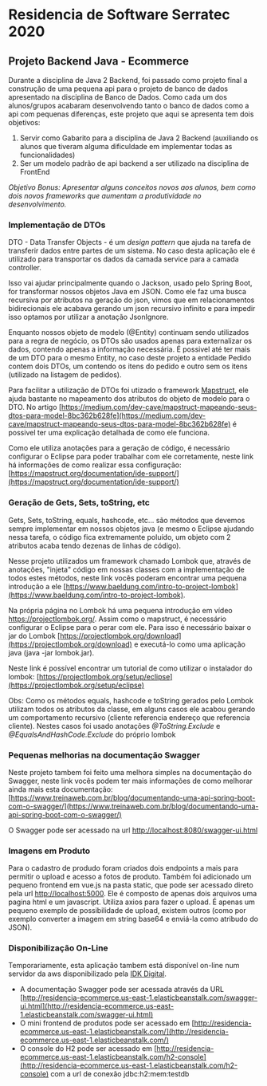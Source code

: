 # Residencia de Software Serratec 2020
## Projeto Backend Java - Ecommerce

Durante a disciplina de Java 2 Backend, foi passado como projeto final a construção de uma pequena api para o projeto de banco de dados apresentado na disciplina de Banco de Dados. Como cada um dos alunos/grupos acabaram desenvolvendo tanto o banco de dados como a api com pequenas diferenças, este projeto que aqui se apresenta tem dois objetivos:

1. Servir como Gabarito para a disciplina de Java 2 Backend (auxiliando os alunos que tiveram alguma dificuldade em implementar todas as funcionalidades)
2. Ser um modelo padrão de api backend a ser utilizado na disciplina de FrontEnd

*Objetivo Bonus: Apresentar alguns conceitos novos aos alunos, bem como dois novos frameworks que aumentam a produtividade no desenvolvimento.*

### Implementação de DTOs

DTO - Data Transfer Objects - é um *design pattern* que ajuda na tarefa de transferir dados entre partes de um sistema. No caso desta aplicação ele é utilizado para transportar os dados da camada service para a camada controller. 

Isso vai ajudar principalmente quando o Jackson, usado pelo Spring Boot, for transformar nossos objetos Java em JSON. Como ele faz uma busca recursiva por atributos na geração do json, vimos que em relacionamentos bidirecionais ele acabava gerando um json recursivo infinito e para impedir isso optamos por utilizar a anotação JsonIgnore.

Enquanto nossos objeto de modelo (@Entity) continuam sendo utilizados para a regra de negócio, os DTOs são usados apenas para externalizar os dados, contendo apenas a informação necessária. É possivel até ter mais de um DTO para o mesmo Entity, no caso deste projeto a entidade Pedido contem dois DTOs, um contendo os itens do pedido e outro sem os itens (utilizado na listagem de pedidos).

Para facilitar a utilização de DTOs foi utizado o framework [Mapstruct](https://mapstruct.org/), ele ajuda bastante no mapeamento dos atributos do objeto de modelo para o DTO. 
No artigo [https://medium.com/dev-cave/mapstruct-mapeando-seus-dtos-para-model-8bc362b628fe](https://medium.com/dev-cave/mapstruct-mapeando-seus-dtos-para-model-8bc362b628fe) é possivel ter uma explicação detalhada de como ele funciona.

Como ele utiliza anotações para a geração de código, é necessário configurar o Eclipse para poder trabalhar com ele corretamente, neste link há informações de como realizar essa configuração: [https://mapstruct.org/documentation/ide-support/](https://mapstruct.org/documentation/ide-support/)


### Geração de Gets, Sets, toString, etc

Gets, Sets, toString, equals, hashcode, etc... são métodos que devemos sempre implementar em nossos objetos java (e mesmo o Eclipse ajudando nessa tarefa, o código fica extremamente poluído, um objeto com 2 atributos acaba tendo dezenas de linhas de código).

Nesse projeto utilizados um framework chamado Lombok que, através de anotações, "injeta" código em nossas classes com a implementação de todos estes métodos, neste link vocês poderam encontrar uma pequena introdução a ele [https://www.baeldung.com/intro-to-project-lombok](https://www.baeldung.com/intro-to-project-lombok).

Na própria página no Lombok há uma pequena introdução em vídeo https://projectlombok.org/. Assim como o mapstruct, é necessário configurar o Eclipse para o perar com ele. Para isso é necessário baixar o jar do Lombok [https://projectlombok.org/download](https://projectlombok.org/download) e executá-lo como uma aplicação java (java -jar lombok.jar). 

Neste link é possível encontrar um tutorial de como utilizar o instalador do lombok: [https://projectlombok.org/setup/eclipse](https://projectlombok.org/setup/eclipse)

Obs: Como os métodos equals, hashcode e toString gerados pelo Lombok utilizam todos os atributos da classe, em alguns casos ele acabou gerando um comportamento recursivo (cliente referencia endereço que referencia cliente). Nestes casos foi usado anotações *@ToString.Exclude* e *@EqualsAndHashCode.Exclude* do próprio lombok

### Pequenas melhorias na documentação Swagger

Neste projeto tambem foi feito uma melhora simples na documentação do Swagger, neste link vocês podem ter mais informações de como melhorar ainda mais esta documentação: [https://www.treinaweb.com.br/blog/documentando-uma-api-spring-boot-com-o-swagger/](https://www.treinaweb.com.br/blog/documentando-uma-api-spring-boot-com-o-swagger/)

O Swagger pode ser acessado na url [http://localhost:8080/swagger-ui.html](http://localhost:8080/swagger-ui.html)

### Imagens em Produto

Para o cadastro de produdo foram criados dois endpoints a mais para permitir o upload e acesso a fotos de produto. Também foi adicionado um pequeno frontend em vue.js na pasta static, que pode ser acessado direto pela url [http://localhost:5000](http://localhost:5000).
Ele é composto de apenas dois arquivos uma pagina html e um javascript. Utiliza axios para fazer o upload. É apenas um pequeno exemplo de possibilidade de upload, existem outros (como por exemplo converter a imagem em string base64 e enviá-la como atribudo do JSON).


### Disponibilização On-Line

Temporariamente, esta aplicação tambem está disponível on-line num servidor da aws disponibilizado pela [IDK Digital](https://idk.digital).  

* A documentação Swagger pode ser acessada através da URL [http://residencia-ecommerce.us-east-1.elasticbeanstalk.com/swagger-ui.html](http://residencia-ecommerce.us-east-1.elasticbeanstalk.com/swagger-ui.html)
* O mini frontend de produtos pode ser acessado em [http://residencia-ecommerce.us-east-1.elasticbeanstalk.com/](http://residencia-ecommerce.us-east-1.elasticbeanstalk.com/)
* O console do H2 pode ser acessado em [http://residencia-ecommerce.us-east-1.elasticbeanstalk.com/h2-console](http://residencia-ecommerce.us-east-1.elasticbeanstalk.com/h2-console) com a url de conexão jdbc:h2:mem:testdb




 
